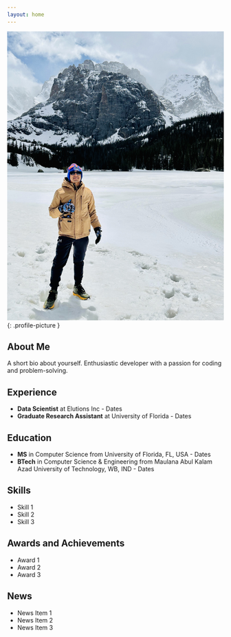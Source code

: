 ```yaml
---
layout: home
---
```


<link rel="stylesheet" href="/assets/css/styles.css">

![My Picture](profile.jpg){: .profile-picture }

## About Me

A short bio about yourself. Enthusiastic developer with a passion for coding and problem-solving.

## Experience

- **Data Scientist** at Elutions Inc - Dates
- **Graduate Research Assistant** at University of Florida - Dates
<!-- Add more experiences as needed -->

## Education

- **MS** in Computer Science from University of Florida, FL, USA - Dates
- **BTech** in Computer Science & Engineering from Maulana Abul Kalam Azad University of Technology, WB, IND - Dates
<!-- Add more education details as needed -->

## Skills

- Skill 1
- Skill 2
- Skill 3
<!-- Add more skills as needed -->

## Awards and Achievements

- Award 1
- Award 2
- Award 3
<!-- Add more awards as needed -->

## News

- News Item 1
- News Item 2
- News Item 3
<!-- Add more news items as needed -->

